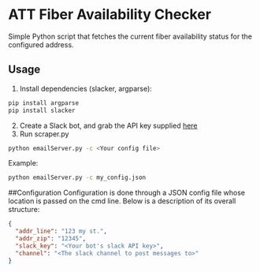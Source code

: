 # ATT Fiber Availability Checker

Simple Python script that fetches the current fiber availability
 status for the configured address.
 
 ## Usage
 1. Install dependencies (slacker, argparse):
 ```Bash
 pip install argparse
 pip install slacker
 ```
 2. Create a Slack bot, and grab the API key supplied [here](https://api.slack.com/bot-users)
 3. Run scraper.py
 ```Bash
 python emailServer.py -c <Your config file>
 ```
 Example: 
 ```Bash
 python emailServer.py -c my_config.json
 ```
 
 ##Configuration
 Configuration is done through a JSON config file whose location is passed on the cmd line.
 Below is a description of its overall structure:
 ```json
 {
   "addr_line": "123 my st.",
   "addr_zip": "12345",
   "slack_key": "<Your bot's slack API key>",
   "channel": "<The slack channel to post messages to>"
 }
 ```